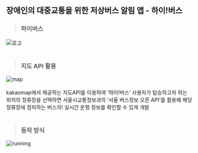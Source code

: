 ## 장애인의 대중교통을 위한 저상버스 알림 앱 - 하이!버스

> ### 하이버스
![로고](https://user-images.githubusercontent.com/83346684/205672919-f755022b-6cc0-4037-bcd6-65351413f78e.jpg)<br/><br/>

> ### 지도 API 활용
![map](https://user-images.githubusercontent.com/83346684/205672920-1cf2616a-d545-4a06-bd26-399e9c7f2467.jpg)<br/><br/>
kakaomap에서 제공하는 지도API를 이용하여 ‘하이!버스’ 사용자가 탑승하고자 하는 위치의 정류장을 선택하면 서울시교통정보과의 ‘서울 버스정보 오픈 API’를 활용해 해당 정류장에 정차하는 버스의! 실시간 운행 정보를 확인할 수 있게 개발 <br/><br/>

> ### 동작 방식
![running](https://user-images.githubusercontent.com/83346684/205672911-ac6c04b8-ea22-475f-a9f2-37c73c653511.jpg)




